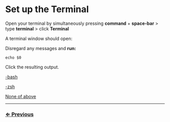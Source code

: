 # Set up the Terminal 

Open your terminal by simultaneously pressing **command** + **space-bar** > type **terminal** > click **Terminal** 

A terminal window should open:

<!-- Add image maybe? -->

Disregard any messages and **run:**

 `echo $0`

Click the resulting output.

[-bash](bash.md) 

[-zsh](zsh.md)

[None of above](preferences.md)

---
### [⇐ Previous](../../README.md)